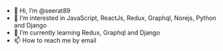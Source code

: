 - 👋 Hi, I’m @seerat89
- 👀 I’m interested in JavaScript, ReactJs, Redux, Graphql, Norejs, Python and Django
- 🌱 I’m currently learning Redux, Graphql and Django
- 📫 How to reach me by email

<!---
seerat89/seerat89 is a ✨ special ✨ repository because its `README.md` (this file) appears on your GitHub profile.
You can click the Preview link to take a look at your changes.
--->
